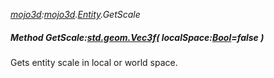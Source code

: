 _[mojo3d](../../modules/mojo3d/mojo3d-module.md):[mojo3d](../../modules/mojo3d/mojo3d-module.md).[Entity](../../modules/mojo3d/mojo3d-entity_ext.md).GetScale_
##### Method GetScale:[std.geom.Vec3f](../../modules/std/std-geom-vec3f.md)( localSpace:[Bool](../../modules/wonkey/wonkey-types-bool.md)=false )
Gets entity scale in local or world space.
